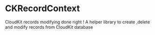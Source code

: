 # CKRecordContext
CloudKit records modifying done right !
A helper library to create ,delete and modify records from CloudKit database
